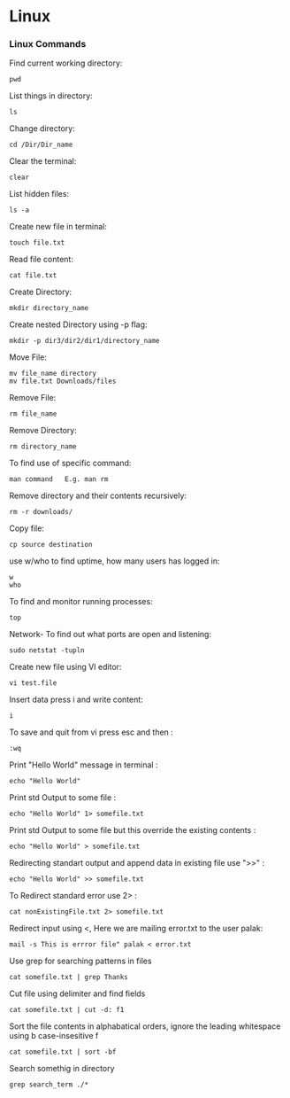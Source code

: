 # Linux
### Linux Commands

Find current working directory:
```
pwd
```
List things in directory:
```
ls
```
Change directory:
```
cd /Dir/Dir_name
```
Clear the terminal:
```
clear
```
List hidden files:
```
ls -a
```
Create new file in terminal:
```
touch file.txt
```
Read file content:
```
cat file.txt
```
Create Directory:
```
mkdir directory_name
```
Create nested Directory using -p flag:
```
mkdir -p dir3/dir2/dir1/directory_name
```
Move File:
```
mv file_name directory
mv file.txt Downloads/files
```
Remove File:
```
rm file_name
```
Remove Directory:
```
rm directory_name
```
To find use of specific command:
```
man command   E.g. man rm
```
Remove directory and their contents recursively:
```
rm -r downloads/
```
Copy file:
```
cp source destination
```
use w/who to find uptime, how many users has logged in:
```
w
who
```
To find and monitor running processes:
```
top
```
Network- To find out what ports are open and listening:
```
sudo netstat -tupln
```
Create new file using VI editor:
```
vi test.file
```
Insert data press i and write content:
```
i
```
To save and quit from vi press esc and then :
```
:wq
```
Print "Hello World" message in terminal :
```
echo "Hello World"
```
Print std Output to some file :
```
echo "Hello World" 1> somefile.txt
```
Print std Output to some file but this override the existing contents :
```
echo "Hello World" > somefile.txt
```
Redirecting standart output and append data in existing file use ">>" :
```
echo "Hello World" >> somefile.txt
```
To Redirect standard error use 2> :
```
cat nonExistingFile.txt 2> somefile.txt
```
Redirect input using <, Here we are mailing error.txt to the user palak:
```
mail -s This is errror file" palak < error.txt
```
Use grep for searching patterns in files
```
cat somefile.txt | grep Thanks
```
Cut file using delimiter and find fields
```
cat somefile.txt | cut -d: f1
```
Sort the file contents in alphabatical orders, ignore the leading whitespace using b case-insesitive f
```
cat somefile.txt | sort -bf
```
Search somethig in directory
```
grep search_term ./*
```
